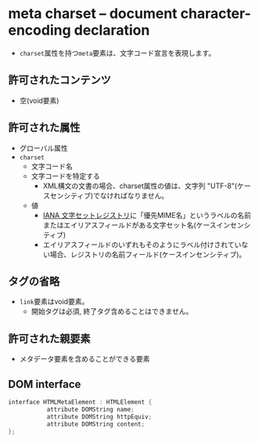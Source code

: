 # meta charset – document character-encoding declaration

- `charset`属性を持つ`meta`要素は、文字コード宣言を表現します。

## 許可されたコンテンツ

- 空(void要素)

## 許可された属性

- グローバル属性
- `charset`
    - 文字コード名
    - 文字コードを特定する
        - XML構文の文書の場合、charset属性の値は、文字列 "UTF-8"(ケースセンシティブ)でなければなりません。
    - 値
        - [IANA 文字セットレジストリ](http://w3c.github.io/html-reference/references.html#refsCharacterSets)に「優先MIME名」というラベルの名前またはエイリアスフィールドがある文字セット名(ケースインセンシティブ)
        - エイリアスフィールドのいずれもそのようにラベル付けされていない場合、レジストリの名前フィールド(ケースインセンシティブ)。


## タグの省略

- `link`要素はvoid要素。
    - 開始タグは必須, 終了タグ含めることはできません。

## 許可された親要素

- メタデータ要素を含めることができる要素

## DOM interface

```c
interface HTMLMetaElement : HTMLElement {
           attribute DOMString name;
           attribute DOMString httpEquiv;
           attribute DOMString content;
};
```
